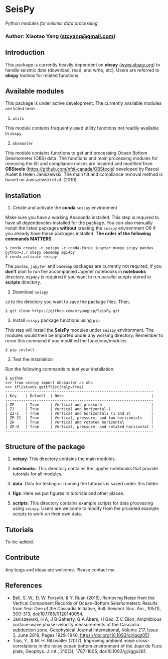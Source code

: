 # SeisPy
*Python modules for seismic data processing*

### Author: Xiaotao Yang (stcyang@gmail.com)

## Introduction
This package is currently heavily dependent on **obspy** (www.obspy.org) to handle seismic data (download, read, and write, etc). Users are referred to **obspy** toolbox for related functions.

## Available modules
This package is under active development. The currently available modules are listed here.
1. `utils`

This module contains frequently used utility functions not readily available in `obspy`.

2. `obsmaster`

This module contains functions to get and processing Ocean Bottom Seismometer (OBS) data. The functions and main processing modules for removing the tilt and compliance noises are inspired and modified from **OBStools** (https://github.com/nfsi-canada/OBStools) developed by Pascal Audet & Helen Janiszewski. The main tilt and compliance removal method is based on Janiszewski et al. (2019).

## Installation
1. Create and activate the **conda** `seispy` environment

Make sure you have a working Anaconda installed. This step is required to have all dependencies installed for the package. You can also manually install the listed packages **without** creating the `seispy` environment OR if you already have these packages installed. **The order of the following commands MATTERS.**

```
$ conda create -n seispy -c conda-forge jupyter numpy scipy pandas python=3.7 obspy basemap mpi4py
$ conda activate seispy
```

The `pandas`, `jupyter` and `basemap` packages are currently not required, if you **don't** plan to run the accompanied Jupyter notebooks in **notebooks** directory. `mip4py` is required if you want to run parallel scripts stored in **scripts** directory.

2. Download `seispy`

`cd` to the directory you want to save the package files. Then,
```
$ git clone https://github.com/xtyangpsp/SeisPy.git
```

3. Install `seispy` package functions using `pip`

This step will install the **SeisPy** modules under `seispy` environment. The modules would then be imported under any working directory. Remember to rerun this command if you modified the functions/modules.

```
$ pip install .
```

3. Test the installation

Run the following commands to test your installation.
```
$ python
>>> from seispy import obsmaster as obs
>>> tflist=obs.gettflist(help=True)
------------------------------------------------------------------
| Key    | Default  | Note                                       |
------------------------------------------------------------------
| ZP     | True     | Vertical and pressure                      |
| Z1     | True     | Vertical and horizontal-1                  |
| Z2-1   | True     | Vertical and horizontals (1 and 2)         |
| ZP-21  | True     | Vertical, pressure, and two horizontals    |
| ZH     | True     | Vertical and rotated horizontal            |
| ZP-H   | True     | Vertical, pressure, and rotated horizontal |
------------------------------------------------------------------
```

## Structure of the package
1. **seispy**: This directory contains the main modules.

2. **notebooks**: This directory contains the jupyter notebooks that provide tutorials for all modules.

3. **data**: Data for testing or running the tutorials is saved under this folder.

4. **figs**: Here we put figures in tutorials and other places.

5. **scripts**: This directory contains example scripts for data processing using `seispy`. Users are welcome to modify from the provided example scripts to work on their own data.

## Tutorials
To-be-added.

## Contribute
Any bugs and ideas are welcome. Please contact me.


## References
* Bell, S. W., D. W. Forsyth, & Y. Ruan (2015), Removing Noise from the Vertical Component Records of Ocean-Bottom Seismometers: Results from Year One of the Cascadia Initiative, Bull. Seismol. Soc. Am., 105(1), 300-313, doi:10.1785/0120140054.
* Janiszewski, H A, J B Gaherty, G A Abers, H Gao, Z C Eilon, Amphibious surface-wave phase-velocity measurements of the Cascadia subduction zone, Geophysical Journal International, Volume 217, Issue 3, June 2019, Pages 1929-1948, https://doi.org/10.1093/gji/ggz051
* Tian, Y., & M. H. Ritzwoller (2017), Improving ambient noise cross-correlations in the noisy ocean bottom environment of the Juan de Fuca plate, Geophys. J. Int., 210(3), 1787-1805, doi:10.1093/gji/ggx281.
